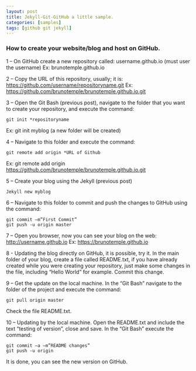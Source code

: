 ```yaml
---
layout: post
title: Jekyll-Git-GitHub a little sample.
categories: [samples]
tags: [github git jekyll]
---
```


### How to create your website/blog and host on GitHub.

1 – On GitHub create a new repository called: username.github.io (must user the username)
    Ex: brunotemple.github.io
    
2 – Copy the URL of this repository, usually; it is: https://github.com/username/repositoryname.git
    Ex: https://github.com/brunotemple/brunotemple.github.io.git

3 – Open the Git Bash (previous post), navigate to the folder that you want to create your repository, and execute the command:

    git init *repositoryname

Ex: git init myblog (a new folder will be created)

4 – Navigate to this folder and execute the command:

    git remote add origin *URL of Github

Ex: git remote add origin https://github.com/brunotemple/brunotemple.github.io.git

5 – Create your blog using the Jekyll (previous post)

    Jekyll new myblog

6 – Navigate to this folder to commit and push the changes to GitHub using the command:
    
    git commit –m”First Commit”
    git push -u origin master
    
7 – Open you browser, now you can see your blog on the web: http://username.github.io
    Ex: https://brunotemple.github.io
    
8 - Updating the blog directly on GitHub, it is possible, try it.
In the main folder of your blog, create a file called README.txt, if you have already created while you were creating your repository, just make some changes in the file, including “Hello World” for example. Commit this change.

9 – Get the update on the local machine.
In the “Git Bash” navigate to the folder of the project and execute the command:

    git pull origin master
    
Check the file README.txt.

10 – Updating by the local machine.
Open the README.txt and include the text “testing of version”, close and save.
In the “Git Bash” execute the command:

    git commit –a –m”README changes”
    git push -u origin
    
It is done, you can see the new version on GitHub.

